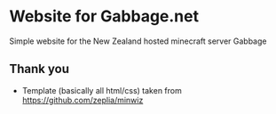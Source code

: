# Website for Gabbage.net

Simple website for the New Zealand hosted minecraft server Gabbage

## Thank you

- Template (basically all html/css) taken from https://github.com/zeplia/minwiz
